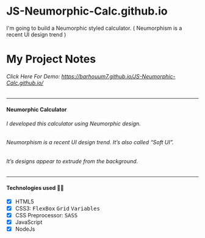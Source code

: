 # JS-Neumorphic-Calc.github.io
I'm going to build a Neumorphic styled calculator. ( Neumorphism is a recent UI design trend )
# My Project Notes
###### Click Here For Demo: https://barhouum7.github.io/JS-Neumorphic-Calc.github.io/
---
#### Neumorphic Calculator
###### I developed this calculator using Neumorphic design.
###### Neumorphism is a recent UI design trend. It’s also called “Soft UI”. 
###### It’s designs appear to extrude from the background.
---
#### Technologies used 👨‍💻
- [x] HTML5
- [x] CSS3: <kbd>FlexBox</kbd>  <kbd>Grid</kbd>  <kbd>Variables</kbd>
- [x] CSS Preprocessor: <kbd>SASS</kbd>
- [x] JavaScript
- [x] NodeJs
